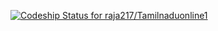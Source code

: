 [ ![Codeship Status for raja217/Tamilnaduonline1](https://www.codeship.io/projects/a7287050-0a7c-0132-b0e5-5a90a782830f/status)](https://www.codeship.io/projects/31782)